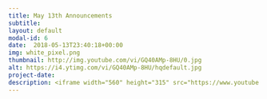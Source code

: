 ```yaml
---
title: May 13th Announcements
subtitle: 
layout: default
modal-id: 6 
date:  2018-05-13T23:40:18+00:00
img: white_pixel.png
thumbnail: http://img.youtube.com/vi/GQ40AMp-8HU/0.jpg
alt: https://i4.ytimg.com/vi/GQ40AMp-8HU/hqdefault.jpg
project-date: 
description: <iframe width="560" height="315" src="https://www.youtube.com/embed/GQ40AMp-8HU" frameborder="0" allowfullscreen></iframe> 
---
```


